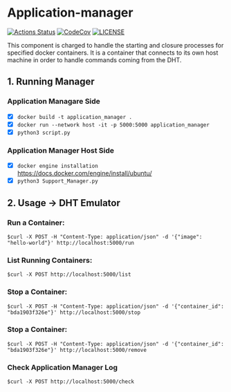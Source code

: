
# Application-manager 

[![Actions Status][actions badge]][actions]
[![CodeCov][codecov badge]][codecov]
[![LICENSE][license badge]][license]

This component is charged to handle the starting and closure processes for specified docker containers. It is a container that connects to its own host machine in order to handle commands coming from the DHT.
## 1. Running Manager
### Application Managare Side
- [x] ``` docker build -t application_manager . ```
- [x] ``` docker run --network host -it -p 5000:5000 application_manager ```
- [x] ``` python3 script.py ```
### Application Manager Host Side
- [x] ``` docker engine installation  ``` https://docs.docker.com/engine/install/ubuntu/
- [x] ``` python3 Support_Manager.py ``` 
## 2. Usage &rarr; DHT Emulator
### Run a Container:
```console
$curl -X POST -H "Content-Type: application/json" -d '{"image": "hello-world"}' http://localhost:5000/run
```
### List Running Containers:
```console
$curl -X POST http://localhost:5000/list
```
### Stop a Container:
```console
$curl -X POST -H "Content-Type: application/json" -d '{"container_id": "bda1903f326e"}' http://localhost:5000/stop
```
### Stop a Container:
```console
$curl -X POST -H "Content-Type: application/json" -d '{"container_id": "bda1903f326e"}' http://localhost:5000/remove
```
### Check Application Manager Log
```console
$curl -X POST http://localhost:5000/check
```


<!-- Links -->
[actions]: https://github.com/sifis-home/Application-Manager/actions
[codecov]: https://codecov.io/gh/sifis-home/Application-Manager
[license]: LICENSES/MIT.txt


<!-- Badges -->
[actions badge]: https://github.com/sifis-home/Application-Manager/workflows/application-manager/badge.svg
[codecov badge]: https://codecov.io/gh/sifis-home/Application-Manager/branch/master/graph/badge.svg
[license badge]: https://img.shields.io/badge/license-MIT-blue.svg
